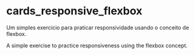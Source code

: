 # cards_responsive_flexbox
Um simples exercício para praticar responsividade usando o conceito de flexbox.

A simple exercise to practice responsiveness using the flexbox concept.
